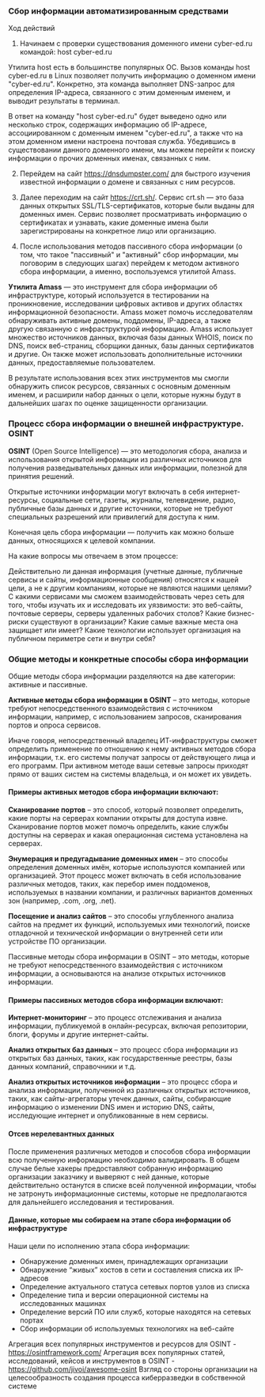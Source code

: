 ### Сбор информации автоматизированным средствами

Ход действий

1. Начинаем с проверки существования доменного имени cyber-ed.ru командой: host cyber-ed.ru

Утилита host есть в большинстве популярных ОС. Вызов команды host cyber-ed.ru в Linux позволяет получить информацию о
доменном имени "cyber-ed.ru". Конкретно, эта команда выполняет DNS-запрос для определения IP-адреса, связанного с этим
доменным именем, и выводит результаты в терминал.

В ответ на команду "host cyber-ed.ru" будет выведено одно или несколько строк, содержащих информацию об IP-адресе,
ассоциированном с доменным именем "cyber-ed.ru", а также что на этом доменном имени настроена почтовая служба.
Убедившись в существовании данного доменного имени, мы можем перейти к поиску информации о прочих доменных именах,
связанных с ним.

2. Перейдем на сайт https://dnsdumpster.com/ для быстрого изучения известной информации о домене и связанных с ним
   ресурсов.

3. Далее переходим на сайт https://crt.sh/. Сервис crt.sh — это база данных открытых SSL/TLS-сертификатов, которые были
   выданы для доменных имен. Сервис позволяет просматривать информацию о сертификатах и узнавать, какие доменные имена
   были зарегистрированы на конкретное лицо или организацию.

4. После использования методов пассивного сбора информации (о том, что такое "пассивный" и "активный" сбор информации,
   мы поговорим в следующих шагах) перейдем к методом активного сбора информации, а именно, воспользуемся
   утилитой Amass.

**Утилита Amass** — это инструмент для сбора информации об инфраструктуре, который используется в тестировании на
проникновение, исследовании цифровых активов и других областях информационной безопасности. Amass может помочь
исследователям обнаруживать активные домены, поддомены, IP-адреса, а также другую связанную с инфраструктурой
информацию. Amass использует множество источников данных, включая базы данных WHOIS, поиск по DNS, поиск веб-страниц,
сборщики данных, базы данных сертификатов и другие. Он также может использовать дополнительные источники данных,
предоставляемые пользователем.

В результате использования всех этих инструментов мы смогли обнаружить список ресурсов, связанных с основным доменным
именем, и расширили набор данных о цели, которые нужны будут в дальнейших шагах по оценке защищенности организации.

### Процесс сбора информации о внешней инфраструктуре. OSINT

**OSINT** (Open Source Intelligence) — это методология сбора, анализа и использования открытой информации из различных
источников для получения разведывательных данных или информации, полезной для принятия решений.

Открытые источники информации могут включать в себя интернет-ресурсы, социальные сети, газеты, журналы, телевидение,
радио, публичные базы данных и другие источники, которые не требуют специальных разрешений или привилегий для доступа к
ним.

Конечная цель сбора информации — получить как можно больше данных, относящихся к целевой компании.

На какие вопросы мы отвечаем в этом процессе:

Действительно ли данная информация (учетные данные, публичные сервисы и сайты, информационные сообщения) относятся к
нашей цели, а не к другим компаниям, которые не являются нашими целями?
С какими сервисами мы сможем взаимодействовать через сеть для того, чтобы изучать их и исследовать их уязвимости: это
веб-сайты, почтовые серверы, серверы удаленных рабочих столов?
Какие бизнес-риски существуют в организации? Какие самые важные места она защищает или имеет?
Какие технологии использует организация на публичном периметре сети и внутри себя?

### Общие методы и конкретные способы сбора информации
Общие методы сбора информации разделяются на две категории: активные и пассивные.

**Активные методы сбора информации в OSINT** – это методы, которые требуют непосредственного взаимодействия с источником
информации, например, с использованием запросов, сканирования портов и опроса сервисов.

Иначе говоря, непосредственный владелец ИТ-инфраструктуры сможет определить применение по отношению к нему активных
методов сбора информации, т.к. его системы получат запросы от действующего лица и его программ. При активном методе ваши
сетевые запросы приходят прямо от ваших систем на системы владельца, и он может их увидеть.

#### Примеры активных методов сбора информации включают:

**Сканирование портов** – это способ, который позволяет определить, какие порты на серверах компании открыты для доступа
извне. Сканирование портов может помочь определить, какие службы доступны на серверах и какая операционная система
установлена на серверах.

**Энумерация и предугадывание доменных имен** – это способы определения доменных имён, которые используются компанией или
организацией. Этот процесс может включать в себя использование различных методов, таких, как перебор имен поддоменов,
используемых в названии компании, и различных вариантов доменных зон (например, .com, .org, .net).

**Посещение и анализ сайтов** – это способы углубленного анализа сайтов на предмет их функций, используемых ими технологий,
поиске отладочной и технической информации о внутренней сети или устройстве ПО организации.

Пассивные методы сбора информации в OSINT – это методы, которые не требуют непосредственного взаимодействия с источником
информации, а основываются на анализе открытых источников информации.

#### Примеры пассивных методов сбора информации включают:

**Интернет-мониторинг** – это процесс отслеживания и анализа информации, публикуемой в онлайн-ресурсах, включая репозитории,
блоги, форумы и другие интернет-сайты.

**Анализ открытых баз данных** – это процесс сбора информации из открытых баз данных, таких, как государственные реестры,
базы данных компаний, справочники и т.д.

**Анализ открытых источников информации** – это процесс сбора и анализа информации, полученной из различных открытых
источников, таких, как сайты-агрегаторы утечек данных, сайты, собирающие информацию о изменении DNS имен и историю DNS,
сайты, исследующие интернет и опубликованные в нем сервисы.

#### Отсев нерелевантных данных

После применения различных методов и способов сбора информации всю полученную информацию необходимо валидировать. В
общем случае белые хакеры предоставляют собранную информацию организации заказчику и выверяют с ней данные, которые
действительно останутся в списке всей полученной информации, чтобы не затронуть информационные системы, которые не
предполагаются для дальнейшего исследования и тестирования.

#### Данные, которые мы собираем на этапе сбора информации об инфраструктуре
Наши цели по исполнению этапа сбора информации:

- Обнаружение доменных имен, принадлежащих организации
- Обнаружение “живых” хостов в сети и составления списка их IP-адресов
- Определение актуального статуса сетевых портов узлов из списка
- Определение типа и версии операционной системы на исследованных машинах
- Определение версий ПО или служб, которые находятся на сетевых портах
- Сбор информации об используемых технологиях на веб-сайте

Агрегация всех популярных инструментов и ресурсов для OSINT - https://osintframework.com/
Агрегация всех популярных статей, исследований, кейсов и инструментов в OSINT - https://github.com/jivoi/awesome-osint
Взгляд со стороны организации на целесообразность создания процесса киберразведки в собственной системе